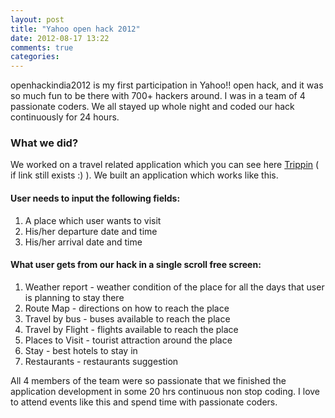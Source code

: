 ```yaml
---
layout: post
title: "Yahoo open hack 2012"
date: 2012-08-17 13:22
comments: true
categories:
---
```


openhackindia2012 is my first participation in Yahoo!! open hack, and it was so much fun to be there with 700+ hackers around. I was in a team of 4 passionate coders. We all stayed up whole night and coded our hack continuously for 24 hours.

### What we did?

We worked on a travel related application which you can see here <a href="http://trippin.herokuapp.com" target="_blank">Trippin</a> ( if link still exists :) ). We built an application which works like this.

#### User needs to input the following fields:

1. A place which user wants to visit
2. His/her departure date and time
3. His/her arrival date and time

#### What user gets from our hack in a single scroll free screen:

1. Weather report - weather condition of the place for all the days that user is planning to stay there
2. Route Map - directions on how to reach the place
3. Travel by bus - buses available to reach the place
4. Travel by Flight - flights available to reach the place
5. Places to Visit - tourist attraction around the place
6. Stay - best hotels to stay in
7. Restaurants - restaurants suggestion

All 4 members of the team were so passionate that we finished the application development in some 20 hrs continuous non stop coding. I love to attend events like this and spend time with passionate coders.

